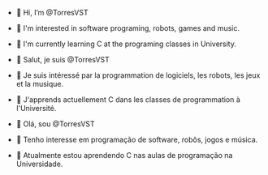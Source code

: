 - 👋 Hi, I’m @TorresVST
- 👀 I'm interested in software programing, robots, games and music.
- 🌱 I'm currently learning C at the programing classes in University. 

- 👋 Salut, je suis @TorresVST
- 👀 Je suis intéressé par la programmation de logiciels, les robots, les jeux et la musique.
- 🌱 J'apprends actuellement C dans les classes de programmation à l'Université.

- 👋 Olá, sou @TorresVST
- 👀 Tenho interesse em programação de software, robôs, jogos e música.
- 🌱 Atualmente estou aprendendo C nas aulas de programação na Universidade.
